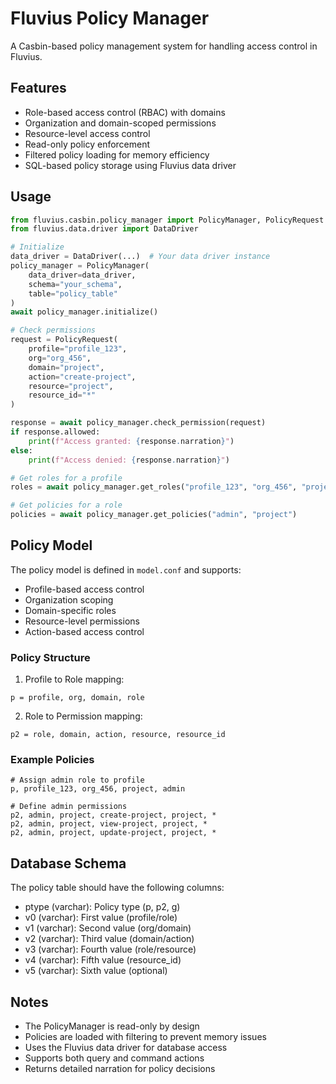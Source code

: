 # Fluvius Policy Manager

A Casbin-based policy management system for handling access control in Fluvius.

## Features

- Role-based access control (RBAC) with domains
- Organization and domain-scoped permissions
- Resource-level access control
- Read-only policy enforcement
- Filtered policy loading for memory efficiency
- SQL-based policy storage using Fluvius data driver

## Usage

```python
from fluvius.casbin.policy_manager import PolicyManager, PolicyRequest
from fluvius.data.driver import DataDriver

# Initialize
data_driver = DataDriver(...)  # Your data driver instance
policy_manager = PolicyManager(
    data_driver=data_driver,
    schema="your_schema",
    table="policy_table"
)
await policy_manager.initialize()

# Check permissions
request = PolicyRequest(
    profile="profile_123",
    org="org_456",
    domain="project",
    action="create-project",
    resource="project",
    resource_id="*"
)

response = await policy_manager.check_permission(request)
if response.allowed:
    print(f"Access granted: {response.narration}")
else:
    print(f"Access denied: {response.narration}")

# Get roles for a profile
roles = await policy_manager.get_roles("profile_123", "org_456", "project")

# Get policies for a role
policies = await policy_manager.get_policies("admin", "project")
```

## Policy Model

The policy model is defined in `model.conf` and supports:

- Profile-based access control
- Organization scoping
- Domain-specific roles
- Resource-level permissions
- Action-based access control

### Policy Structure

1. Profile to Role mapping:
```
p = profile, org, domain, role
```

2. Role to Permission mapping:
```
p2 = role, domain, action, resource, resource_id
```

### Example Policies

```
# Assign admin role to profile
p, profile_123, org_456, project, admin

# Define admin permissions
p2, admin, project, create-project, project, *
p2, admin, project, view-project, project, *
p2, admin, project, update-project, project, *
```

## Database Schema

The policy table should have the following columns:

- ptype (varchar): Policy type (p, p2, g)
- v0 (varchar): First value (profile/role)
- v1 (varchar): Second value (org/domain)
- v2 (varchar): Third value (domain/action)
- v3 (varchar): Fourth value (role/resource)
- v4 (varchar): Fifth value (resource_id)
- v5 (varchar): Sixth value (optional)

## Notes

- The PolicyManager is read-only by design
- Policies are loaded with filtering to prevent memory issues
- Uses the Fluvius data driver for database access
- Supports both query and command actions
- Returns detailed narration for policy decisions 